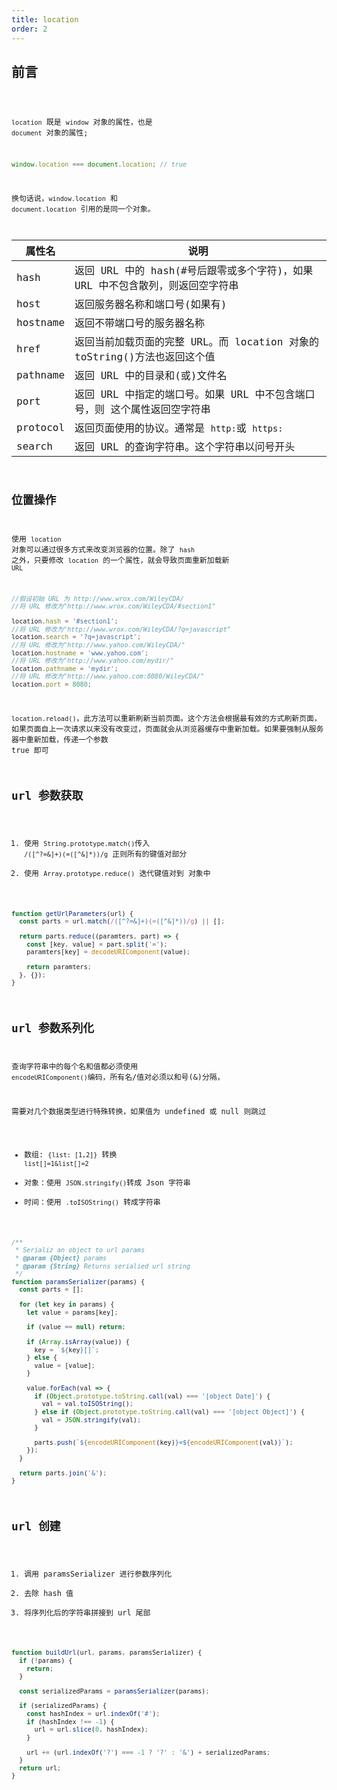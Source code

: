```yaml
---
title: location
order: 2
---
```


## 前言

<code src="./demo/Location.jsx" inline />

`location` 既是 `window` 对象的属性，也是 `document` 对象的属性;

```js
window.location === document.location; // true
```

换句话说，`window.location` 和 `document.location` 引用的是同一个对象。

| 属性名   | 说明                                                                           |
| -------- | ------------------------------------------------------------------------------ |
| hash     | 返回 URL 中的 hash(#号后跟零或多个字符)，如果 URL 中不包含散列，则返回空字符串 |
| host     | 返回服务器名称和端口号(如果有)                                                 |
| hostname | 返回不带端口号的服务器名称                                                     |
| href     | 返回当前加载页面的完整 URL。而 location 对象的 toString()方法也返回这个值      |
| pathname | 返回 URL 中的目录和(或)文件名                                                  |
| port     | 返回 URL 中指定的端口号。如果 URL 中不包含端口号，则 这个属性返回空字符串      |
| protocol | 返回页面使用的协议。通常是 `http:`或 `https:`                                  |
| search   | 返回 URL 的查询字符串。这个字符串以问号开头                                    |

## 位置操作

使用 `location` 对象可以通过很多方式来改变浏览器的位置。除了 `hash` 之外，只要修改 `location` 的一个属性，就会导致页面重新加载新 `URL`

```js
//假设初始 URL 为 http://www.wrox.com/WileyCDA/
//将 URL 修改为"http://www.wrox.com/WileyCDA/#section1"

location.hash = '#section1';
//将 URL 修改为"http://www.wrox.com/WileyCDA/?q=javascript"
location.search = '?q=javascript';
//将 URL 修改为"http://www.yahoo.com/WileyCDA/"
location.hostname = 'www.yahoo.com';
//将 URL 修改为"http://www.yahoo.com/mydir/"
location.pathname = 'mydir';
//将 URL 修改为"http://www.yahoo.com:8080/WileyCDA/"
location.port = 8080;
```

`location.reload()`，此方法可以重新刷新当前页面。这个方法会根据最有效的方式刷新页面，如果页面自上一次请求以来没有改变过，页面就会从浏览器缓存中重新加载。如果要强制从服务器中重新加载，传递一个参数 true 即可

## url 参数获取

1. 使用 `String.prototype.match()`传入 `/([^?=&]+)(=([^&]*))/g` 正则所有的键值对部分
2. 使用 `Array.prototype.reduce()` 迭代键值对到 对象中

```js
function getUrlParameters(url) {
  const parts = url.match(/([^?=&]+)(=([^&]*))/g) || [];

  return parts.reduce((paramters, part) => {
    const [key, value] = part.split('=');
    paramters[key] = decodeURIComponent(value);

    return paramters;
  }, {});
}
```

## url 参数系列化

查询字符串中的每个名和值都必须使用 `encodeURIComponent()`编码，所有名/值对必须以和号(&)分隔，

需要对几个数据类型进行特殊转换，如果值为 undefined 或 null 则跳过

- 数组: `{list: [1,2]}` 转换 `list[]=1&list[]=2`
- 对象：使用 `JSON.stringify()`转成 Json 字符串
- 时间：使用 `.toISOString()` 转成字符串

```js
/**
 * Serializ an object to url params
 * @param {Object} params
 * @param {String} Returns serialied url string
 */
function paramsSerializer(params) {
  const parts = [];

  for (let key in params) {
    let value = params[key];

    if (value == null) return;

    if (Array.isArray(value)) {
      key = `${key}[]`;
    } else {
      value = [value];
    }

    value.forEach(val => {
      if (Object.prototype.toString.call(val) === '[object Date]') {
        val = val.toISOString();
      } else if (Object.prototype.toString.call(val) === '[object Object]') {
        val = JSON.stringify(val);
      }

      parts.push(`${encodeURIComponent(key)}=${encodeURIComponent(val)}`);
    });
  }

  return parts.join('&');
}
```

## url 创建

1. 调用 paramsSerializer 进行参数序列化
2. 去除 hash 值
3. 将序列化后的字符串拼接到 url 尾部

```js
function buildUrl(url, params, paramsSerializer) {
  if (!params) {
    return;
  }

  const serializedParams = paramsSerializer(params);

  if (serializedParams) {
    const hashIndex = url.indexOf('#');
    if (hashIndex !== -1) {
      url = url.slice(0, hashIndex);
    }

    url += (url.indexOf('?') === -1 ? '?' : '&') + serializedParams;
  }
  return url;
}
```
